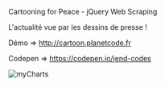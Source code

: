 Cartooning for Peace - jQuery Web Scraping

L'actualité vue par les dessins de presse !

Démo => http://cartoon.planetcode.fr

Codepen => https://codepen.io/jend-codes

![myCharts](http://cartoon.planetcode.fr/logoFreeCartoon.png)
